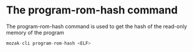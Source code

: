 # The program-rom-hash command

The program-rom-hash command is used to get the hash of the read-only memory of the program

```rust
mozak-cli program-rom-hash <ELF>
```
